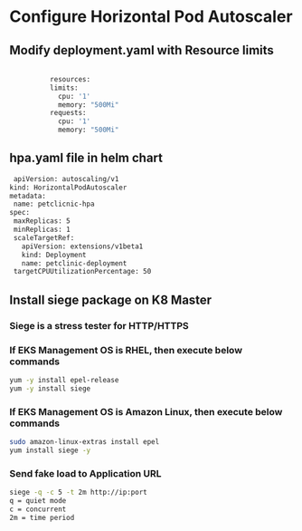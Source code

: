 # Configure Horizontal Pod Autoscaler

## Modify deployment.yaml with Resource limits
```sh
  
          resources:
          limits:
            cpu: '1'
            memory: "500Mi"
          requests:
            cpu: '1'
            memory: "500Mi"
  ```
## hpa.yaml file in helm chart
 ```sh
  apiVersion: autoscaling/v1
kind: HorizontalPodAutoscaler
metadata:
  name: petclicnic-hpa
spec:
  maxReplicas: 5
  minReplicas: 1
  scaleTargetRef:
    apiVersion: extensions/v1beta1
    kind: Deployment
    name: petclinic-deployment
  targetCPUUtilizationPercentage: 50
  ```
## Install siege package on K8 Master

### Siege is a stress tester for HTTP/HTTPS


### If EKS Management OS is RHEL, then execute below commands
```sh
yum -y install epel-release
yum -y install siege
```
### If EKS Management OS is Amazon Linux, then execute below commands
```sh
sudo amazon-linux-extras install epel
yum install siege -y
```
### Send fake load to Application URL 
```sh
siege -q -c 5 -t 2m http://ip:port
q = quiet mode
c = concurrent
2m = time period
```
